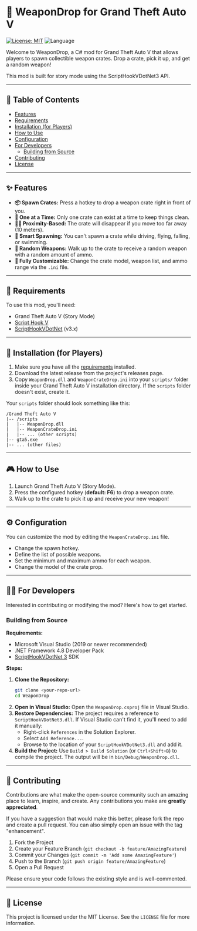 # 🔫 WeaponDrop for Grand Theft Auto V

[![License: MIT](https://img.shields.io/badge/License-MIT-yellow.svg)](https://opensource.org/licenses/MIT)
![Language](https://img.shields.io/badge/language-C%23-blue.svg)

Welcome to WeaponDrop, a C# mod for Grand Theft Auto V that allows players to spawn collectible weapon crates. Drop a crate, pick it up, and get a random weapon!

This mod is built for story mode using the ScriptHookVDotNet3 API.

---

## 📑 Table of Contents

- [Features](#-features)
- [Requirements](#-requirements)
- [Installation (for Players)](#-installation-for-players)
- [How to Use](#-how-to-use)
- [Configuration](#-configuration)
- [For Developers](#-for-developers)
  - [Building from Source](#building-from-source)
- [Contributing](#-contributing)
- [License](#-license)

---

## ✨ Features

*   **📦 Spawn Crates:** Press a hotkey to drop a weapon crate right in front of you.
*   **🎯 One at a Time:** Only one crate can exist at a time to keep things clean.
*   **🏃‍♂️ Proximity-Based:** The crate will disappear if you move too far away (10 meters).
*   **🚫 Smart Spawning:** You can't spawn a crate while driving, flying, falling, or swimming.
*   **🔫 Random Weapons:** Walk up to the crate to receive a random weapon with a random amount of ammo.
*   **🔧 Fully Customizable:** Change the crate model, weapon list, and ammo range via the `.ini` file.

---

## 🧩 Requirements

To use this mod, you'll need:

*   Grand Theft Auto V (Story Mode)
*   [Script Hook V](http://www.dev-c.com/gtav/scripthookv/)
*   [ScriptHookVDotNet](https://github.com/crosire/scripthookvdotnet/releases) (v3.x)

---

## 🚀 Installation (for Players)

1.  Make sure you have all the [requirements](#-requirements) installed.
2.  Download the latest release from the project's releases page.
3.  Copy `WeaponDrop.dll` and `WeaponCrateDrop.ini` into your `scripts/` folder inside your Grand Theft Auto V installation directory. If the `scripts` folder doesn't exist, create it.

Your `scripts` folder should look something like this:

```
/Grand Theft Auto V
|-- /scripts
|   |-- WeaponDrop.dll
|   |-- WeaponCrateDrop.ini
|   |-- ... (other scripts)
|-- gta5.exe
|-- ... (other files)
```

---

## 🎮 How to Use

1.  Launch Grand Theft Auto V (Story Mode).
2.  Press the configured hotkey (**default: F6**) to drop a weapon crate.
3.  Walk up to the crate to pick it up and receive your new weapon!

---

## ⚙️ Configuration

You can customize the mod by editing the `WeaponCrateDrop.ini` file.

*   Change the spawn hotkey.
*   Define the list of possible weapons.
*   Set the minimum and maximum ammo for each weapon.
*   Change the model of the crate prop.

---

## 👨‍💻 For Developers

Interested in contributing or modifying the mod? Here's how to get started.

### Building from Source

**Requirements:**

*   Microsoft Visual Studio (2019 or newer recommended)
*   .NET Framework 4.8 Developer Pack
*   [ScriptHookVDotNet 3](https://github.com/crosire/scripthookvdotnet) SDK

**Steps:**

1.  **Clone the Repository:**
    ```bash
    git clone <your-repo-url>
    cd WeaponDrop
    ```
2.  **Open in Visual Studio:**
    Open the `WeaponDrop.csproj` file in Visual Studio.
3.  **Restore Dependencies:**
    The project requires a reference to `ScriptHookVDotNet3.dll`. If Visual Studio can't find it, you'll need to add it manually:
    *   Right-click `References` in the Solution Explorer.
    *   Select `Add Reference...`.
    *   Browse to the location of your `ScriptHookVDotNet3.dll` and add it.
4.  **Build the Project:**
    Use `Build > Build Solution` (or `Ctrl+Shift+B`) to compile the project. The output will be in `bin/Debug/WeaponDrop.dll`.

---

## 🤝 Contributing

Contributions are what make the open-source community such an amazing place to learn, inspire, and create. Any contributions you make are **greatly appreciated**.

If you have a suggestion that would make this better, please fork the repo and create a pull request. You can also simply open an issue with the tag "enhancement".

1.  Fork the Project
2.  Create your Feature Branch (`git checkout -b feature/AmazingFeature`)
3.  Commit your Changes (`git commit -m 'Add some AmazingFeature'`)
4.  Push to the Branch (`git push origin feature/AmazingFeature`)
5.  Open a Pull Request

Please ensure your code follows the existing style and is well-commented.

---

## 📄 License

This project is licensed under the MIT License. See the `LICENSE` file for more information. 
